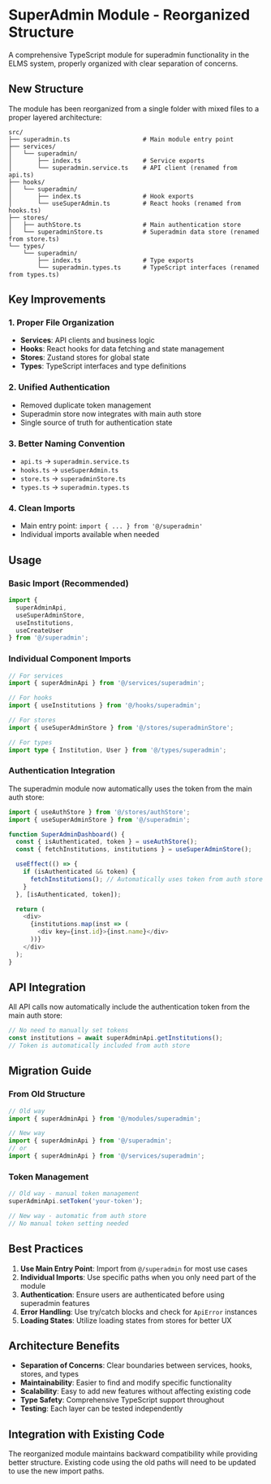 # SuperAdmin Module - Reorganized Structure

A comprehensive TypeScript module for superadmin functionality in the ELMS system, properly organized with clear separation of concerns.

## New Structure

The module has been reorganized from a single folder with mixed files to a proper layered architecture:

```
src/
├── superadmin.ts                    # Main module entry point
├── services/
│   └── superadmin/
│       ├── index.ts                 # Service exports
│       └── superadmin.service.ts    # API client (renamed from api.ts)
├── hooks/
│   └── superadmin/
│       ├── index.ts                 # Hook exports
│       └── useSuperAdmin.ts         # React hooks (renamed from hooks.ts)
├── stores/
│   ├── authStore.ts                 # Main authentication store
│   └── superadminStore.ts           # Superadmin data store (renamed from store.ts)
└── types/
    └── superadmin/
        ├── index.ts                 # Type exports
        └── superadmin.types.ts      # TypeScript interfaces (renamed from types.ts)
```

## Key Improvements

### 1. **Proper File Organization**
- **Services**: API clients and business logic
- **Hooks**: React hooks for data fetching and state management
- **Stores**: Zustand stores for global state
- **Types**: TypeScript interfaces and type definitions

### 2. **Unified Authentication**
- Removed duplicate token management
- Superadmin store now integrates with main auth store
- Single source of truth for authentication state

### 3. **Better Naming Convention**
- `api.ts` → `superadmin.service.ts`
- `hooks.ts` → `useSuperAdmin.ts`
- `store.ts` → `superadminStore.ts`
- `types.ts` → `superadmin.types.ts`

### 4. **Clean Imports**
- Main entry point: `import { ... } from '@/superadmin'`
- Individual imports available when needed

## Usage

### Basic Import (Recommended)

```typescript
import {
  superAdminApi,
  useSuperAdminStore,
  useInstitutions,
  useCreateUser
} from '@/superadmin';
```

### Individual Component Imports

```typescript
// For services
import { superAdminApi } from '@/services/superadmin';

// For hooks
import { useInstitutions } from '@/hooks/superadmin';

// For stores
import { useSuperAdminStore } from '@/stores/superadminStore';

// For types
import type { Institution, User } from '@/types/superadmin';
```

### Authentication Integration

The superadmin module now automatically uses the token from the main auth store:

```typescript
import { useAuthStore } from '@/stores/authStore';
import { useSuperAdminStore } from '@/superadmin';

function SuperAdminDashboard() {
  const { isAuthenticated, token } = useAuthStore();
  const { fetchInstitutions, institutions } = useSuperAdminStore();

  useEffect(() => {
    if (isAuthenticated && token) {
      fetchInstitutions(); // Automatically uses token from auth store
    }
  }, [isAuthenticated, token]);

  return (
    <div>
      {institutions.map(inst => (
        <div key={inst.id}>{inst.name}</div>
      ))}
    </div>
  );
}
```

## API Integration

All API calls now automatically include the authentication token from the main auth store:

```typescript
// No need to manually set tokens
const institutions = await superAdminApi.getInstitutions();
// Token is automatically included from auth store
```

## Migration Guide

### From Old Structure

```typescript
// Old way
import { superAdminApi } from '@/modules/superadmin';

// New way
import { superAdminApi } from '@/superadmin';
// or
import { superAdminApi } from '@/services/superadmin';
```

### Token Management

```typescript
// Old way - manual token management
superAdminApi.setToken('your-token');

// New way - automatic from auth store
// No manual token setting needed
```

## Best Practices

1. **Use Main Entry Point**: Import from `@/superadmin` for most use cases
2. **Individual Imports**: Use specific paths when you only need part of the module
3. **Authentication**: Ensure users are authenticated before using superadmin features
4. **Error Handling**: Use try/catch blocks and check for `ApiError` instances
5. **Loading States**: Utilize loading states from stores for better UX

## Architecture Benefits

- **Separation of Concerns**: Clear boundaries between services, hooks, stores, and types
- **Maintainability**: Easier to find and modify specific functionality
- **Scalability**: Easy to add new features without affecting existing code
- **Type Safety**: Comprehensive TypeScript support throughout
- **Testing**: Each layer can be tested independently

## Integration with Existing Code

The reorganized module maintains backward compatibility while providing better structure. Existing code using the old paths will need to be updated to use the new import paths.
